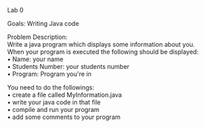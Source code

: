 Lab 0

Goals: Writing Java code 

Problem Description:  
Write a java program which displays some information about you.  
When your program is executed the following should be displayed:  
•	Name: your name  
•	Students Number: your students number  
•	Program: Program you're in  
 
You need to do the followings:  
•	create a file called MyInformation.java   
•	write your java code in that file  
•	compile and run your program  
•	add some comments to your program  
